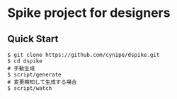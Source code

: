 # Spike project for designers

## Quick Start

```
$ git clone https://github.com/cynipe/dspike.git
$ cd dspike
# 手動生成
$ script/generate
# 変更検知して生成する場合
$ script/watch
```

